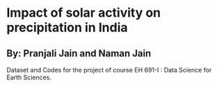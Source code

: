 # Impact of solar activity on precipitation in India

## By: Pranjali Jain and Naman Jain 
Dataset and Codes for the project of course EH 691-I : Data Science for Earth Sciences. 
